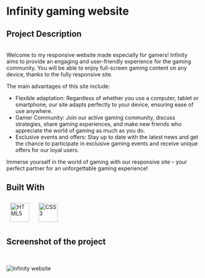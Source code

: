 <h1>Infinity gaming website</h1>

<h2>Project Description</h2>
<br />
Welcome to my responsive website made especially for gamers! Infinity aims to provide an engaging and user-friendly experience for the gaming community. You will be able to enjoy full-screen gaming content on any device, thanks to the fully responsive site.

<p></p>

The main advantages of this site include:
<ul>
  <li>Flexible adaptation: Regardless of whether you use a computer, tablet or smartphone, our site adapts perfectly to your device, ensuring ease of use anywhere.</li>
  <li>Gamer Community: Join our active gaming community, discuss strategies, share gaming experiences, and make new friends who appreciate the world of gaming as much as you do.</li>
  <li>Exclusive events and offers: Stay up to date with the latest news and get the chance to participate in exclusive gaming events and receive unique offers for our loyal users.</li>
</ul>

Immerse yourself in the world of gaming with our responsive site – your perfect partner for an unforgettable gaming experience!

<h2>Built With</h2>
<a href="https://en.wikipedia.org/wiki/HTML5" target="_blank"><img style="margin: 10px" src="https://profilinator.rishav.dev/skills-assets/html5-original-wordmark.svg" alt="HTML5" height="50" /></a>  
<a href="https://www.w3schools.com/css/" target="_blank"><img style="margin: 10px" src="https://profilinator.rishav.dev/skills-assets/css3-original-wordmark.svg" alt="CSS3" height="50" /></a>  
<br />
<h2>Screenshot of the project</h2>
<br />

![Infinity website](https://github.com/VladyslavOksenchuk/infinity-website/assets/50164625/28e1e98d-2466-486c-a86f-2813099a89b0)






